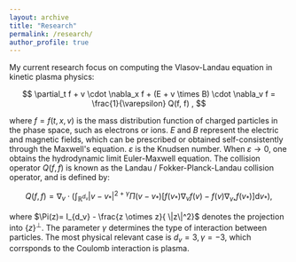 ```yaml
---
layout: archive
title: "Research"
permalink: /research/
author_profile: true
---
```


My current research focus on computing the Vlasov-Landau equation in kinetic plasma physics:

$$
\partial_t f + v \cdot \nabla_x f + (E + v \times B) \cdot \nabla_v f = \frac{1}{\varepsilon} Q(f, f) ,
$$

where $f=f(t,x,v)$ is the mass distribution function of charged particles in the phase space, such as electrons or ions. $E$ and $B$ represent the electric and magnetic fields, which can be prescribed or obtained self-consistently through the Maxwell's equation. $\varepsilon$ is the Knudsen number. When $\varepsilon \to 0$, one obtains the hydrodynamic limit Euler-Maxwell equation. The collision operator $Q(f,f)$ is known as the Landau / Fokker-Planck-Landau collision operator, and is defined by:

$$
Q(f,f) = \nabla_v \cdot \left( \int_{\mathbb{R}^{d_v}} |v-v_* |^{2+\gamma} \Pi(v-v_* ) [f(v_* )\nabla_v f(v) - f(v) \nabla_{v_* } f(v_* ) ] \mathrm{d}v_* \right) ,
$$

where $\Pi(z)= I_{d_v} - \frac{z \otimes z}{ \|z\|^2}$ denotes the projection into $\{ z \}^{\perp}$. The parameter $\gamma$ determines the type of interaction between particles. The most physical relevant case is $d_v =3, \gamma=-3$, which corrsponds to the Coulomb interaction is plasma.
